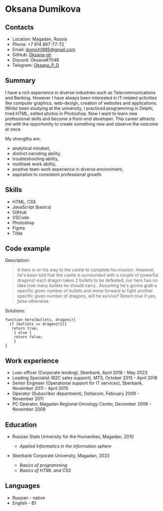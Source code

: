 
# Oksana Dumikova
## Contacts
  * Location: Magadan, Russia
  * Phone: +7 914 867-77-72
  * Email: dumich1985@gmail.com
  * GitHub: [Oksana-gh](https://github.com/Oksana-gh)
  * Discord: Oksana#7048
  * Telegram: [Oksana_P_D](https://t.me/Oksana_P_D)
## Summary
I have a rich experience in diverse industries such as Telecommunications and Banking. However I have always been interested in IT-related activities like computer graphics, web-design, creation of websites and applications. Whilst been studying at the university, I practiced programming in Delphi, tried HTML, edited photos in Photoshop. Now I want to learn new professional skills and become a front-end developer. This career attracts me with the opportunity to create something new and observe the outcome at once.

My strengths are:
   - analytical mindset,
   - distinct narrating ability,
   - troubleshooting ability,
   - multitask work ability,
   - positive team work experience in diverse environment,
   - aspiration to consistent professional growth.
## Skills
  * HTML, CSS
  * JavaScript (basics)
  * GitHub
  * VSCode
  * Photoshop
  * Figma
  * Tilda
## Code example
Description:
> A hero is on his way to the castle to complete his mission. However, he's been told that the castle is surrounded with a couple of powerful dragons! each dragon takes 2 bullets to be defeated, our hero has no idea how many bullets he should carry.. Assuming he's gonna grab a specific given number of bullets and move forward to fight another specific given number of dragons, will he survive? Return *true* if yes, *false* otherwise.

Solutions:
```
function hero(bullets, dragons){
  if (bullets >= dragons*2){
   return true;
    } else {
    return false;
    }
}
```
## Work experience
  * Loan officer (Corporate lending), Sberbank, April 2018 - May 2023
  * Leading Specialist (B2C sales support), MTS, October 2015 - April 2018
  * Senior Engineer (Operational support for IT services), Sberbank, November 2011 - April 2015
  * Operator (Subscriber department), Deltacom, February 2009 - November 2011
  * PC Operator, Magadan Regional Oncology Center, December 2006 - November 2008
## Education
  * Russian State University for the Humanities, Magadan, 2010
    - *Applied Informatics in the information sphere*

  * Sberbank Corporate University, Magadan, 2022
    - *Basics of programming*
    - *Basics of HTML and CSS*
## Languages
  * Russian - native
  * English - B1